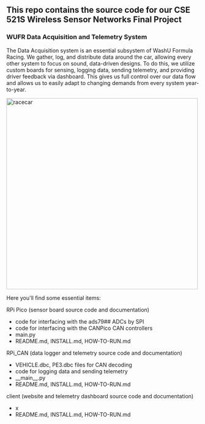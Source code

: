 ## This repo contains the source code for our CSE 521S Wireless Sensor Networks Final Project

### WUFR Data Acquisition and Telemetry System

The Data Acquisition system is an essential subsystem of WashU Formula Racing. We gather, log, and distribute data around the car, allowing every other system to focus on sound, data-driven designs. To do this, we utilize custom boards for sensing, logging data, sending telemetry, and providing driver feedback via dashboard. This gives us full control over our data flow and allows us to easily adapt to changing demands from every system year-to-year. 

<img src="https://github.com/WURacing/DAQ-Project/blob/main/Docs/racecar.png"
     alt="racecar"
     width="500" />

Here you'll find some essential items:

RPi Pico (sensor board source code and documentation)
- code for interfacing with the ads79## ADCs by SPI
- code for interfacing with the CANPico CAN controllers
- main.py
- README.md, INSTALL.md, HOW-TO-RUN.md

RPi_CAN (data logger and telemetry source code and documentation)
- VEHICLE.dbc, PE3.dbc files for CAN decoding
- code for logging data and sending telemetry
- \_\_main__.py
- README.md, INSTALL.md, HOW-TO-RUN.md

client (website and telemetry dashboard source code and documentation)
- x
- README.md, INSTALL.md, HOW-TO-RUN.md
